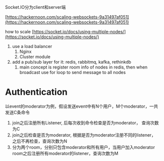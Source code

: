 Socket.IO分为client和server端

[https://hackernoon.com/scaling-websockets-9a31497af051](https://hackernoon.com/scaling-websockets-9a31497af051)

how to scale [https://socket.io/docs/using-multiple-nodes/](https://socket.io/docs/using-multiple-nodes/)

1. use a load balancer
   1. Nginx
   2. Cluster module
2. add a pub/sub layer for it: redis, rabbitmq, kafka, rethinkdb
   1. main concept is register room info of nodes in redis, then when broadcast use for loop to send message to all nodes 

# Authentication

以event的moderator为例，假设发送event中有N个用户，M个moderator，一共发送C条命令

1. join之后注册所有Listener, 后每次收到命令检查是否为moderator， 查询次数为C
2. join之后检查是否为moderator, 根据是否为moderator注册不同的listener，之后不再检查，查询次数为N
3. 分为两个room，分别只包含moderator和所有用户，当用户加入moderator room之后注册所有moderator的listener，查询次数为M



